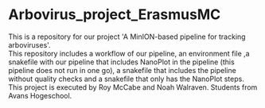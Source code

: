 # Arbovirus_project_ErasmusMC
This is a repository for our project 'A MinION-based pipeline for tracking arboviruses'.\
This repository includes a workflow of our pipeline, an environment file ,a snakefile with our pipeline that includes NanoPlot in the pipeline (this pipeline does not run in one go), a snakefile that includes the pipeline without quality checks and a snakefile that only has the NanoPlot steps.\
This project is executed by Roy McCabe and Noah Walraven. Students from Avans Hogeschool.
